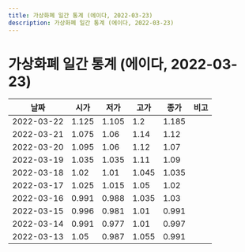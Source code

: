 ```yaml
---
title: 가상화폐 일간 통계 (에이다, 2022-03-23)
description: 가상화폐 일간 통계 (에이다, 2022-03-23)
---
```


가상화폐 일간 통계 (에이다, 2022-03-23)
===

|날짜|시가|저가|고가|종가|비고|
|--|--|--|--|--|--|
|2022-03-22|1.125|1.105|1.2|1.185|    |
|2022-03-21|1.075|1.06|1.14|1.12|    |
|2022-03-20|1.095|1.06|1.12|1.07|    |
|2022-03-19|1.035|1.035|1.11|1.09|    |
|2022-03-18|1.02|1.01|1.045|1.035|    |
|2022-03-17|1.025|1.015|1.05|1.02|    |
|2022-03-16|0.991|0.988|1.035|1.03|    |
|2022-03-15|0.996|0.981|1.01|0.991|    |
|2022-03-14|0.991|0.977|1.01|0.997|    |
|2022-03-13|1.05|0.987|1.055|0.991|    |
